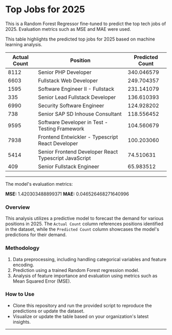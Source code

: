 # Top Jobs for 2025

This is a Random Forest Regressor fine-tuned to predict the top tech jobs of 2025. Evaluation metrics such as MSE and MAE were used. 

This table highlights the predicted top jobs for 2025 based on machine learning analysis.

| **Actual Count** | **Position**                                          | **Predicted Count**   |
|-------------------|------------------------------------------------------|------------------------|
| 8112             | Senior PHP Developer                                  | 340.046579             |
| 6603             | Fullstack Web Developer                               | 249.704357             |
| 1595             | Software Engineer II - Fullstack                      | 231.141079             |
| 335              | Senior Lead Fullstack Developer                       | 136.610393             |
| 6990             | Security Software Engineer                            | 124.928202             |
| 738              | Senior SAP SD Inhouse Consultant                      | 118.556452             |
| 9595             | Software Developer in Test - Testing Framework        | 104.560679             |
| 7938             | Frontend Entwickler - Typescript React Developer      | 100.203060             |
| 5414             | Senior Frontend Developer React Typescript JavaScript | 74.510631              |
| 409              | Senior Fullstack Engineer                             | 65.983512              |
---

The model's evaluation metrics:

**MSE:** 1.420303488899371
**MAE:** 0.046526468271640996

### Overview

This analysis utilizes a predictive model to forecast the demand for various positions in 2025. The `Actual Count` column references positions identified in the dataset, while the `Predicted Count` column showcases the model's predictions for their demand.

### Methodology

1. Data preprocessing, including handling categorical variables and feature encoding.
2. Prediction using a trained Random Forest regression model.
3. Analysis of feature importance and evaluation using metrics such as Mean Squared Error (MSE).

### How to Use

- Clone this repository and run the provided script to reproduce the predictions or update the dataset.
- Visualize or update the table based on your organization's latest insights.

---

